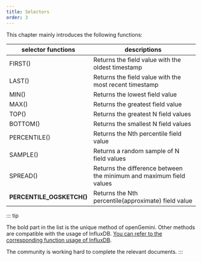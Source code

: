 ```yaml
---
title: Selectors
order: 3
---
```

This chapter mainly introduces the following functions:

| selector functions | descriptions | 
| --- | --- | 
| FIRST() | Returns the field value with the oldest timestamp | 
| LAST() | Returns the field value with the most recent timestamp |
| MIN() | Returns the lowest field value |
| MAX() | Returns the greatest field value | 
| TOP() | Returns the greatest N field values |
|BOTTOM()| Returns the smallest N field values |
| PERCENTILE() | Returns the Nth percentile field value |
| SAMPLE() | Returns a random sample of N field values |
|  SPREAD() | Returns the difference between the minimum and maximum field values |
| **PERCENTILE_OGSKETCH()** | Returns the Nth percentile(approximate) field value | 

::: tip

The bold part in the list is the unique method of openGemini. Other methods are compatible with the usage of InfluxDB. [You can refer to the corresponding function usage of InfluxDB](https://docs.influxdata.com/influxdb/v1.8/query_language/functions/#content).

The community is working hard to complete the relevant documents.
:::

